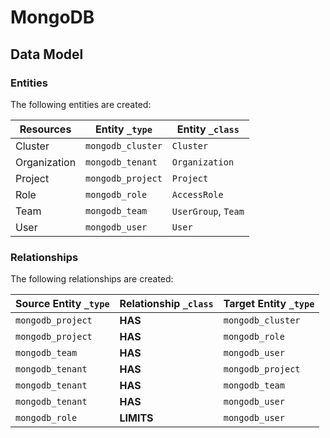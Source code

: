 # MongoDB

<!-- {J1_DOCUMENTATION_MARKER_START} -->
<!--
********************************************************************************
NOTE: ALL OF THE FOLLOWING DOCUMENTATION IS GENERATED USING THE
"j1-integration document" COMMAND. DO NOT EDIT BY HAND! PLEASE SEE THE DEVELOPER
DOCUMENTATION FOR USAGE INFORMATION:

https://github.com/JupiterOne/sdk/blob/main/docs/integrations/development.md
********************************************************************************
-->

## Data Model

### Entities

The following entities are created:

| Resources    | Entity `_type`    | Entity `_class`     |
| ------------ | ----------------- | ------------------- |
| Cluster      | `mongodb_cluster` | `Cluster`           |
| Organization | `mongodb_tenant`  | `Organization`      |
| Project      | `mongodb_project` | `Project`           |
| Role         | `mongodb_role`    | `AccessRole`        |
| Team         | `mongodb_team`    | `UserGroup`, `Team` |
| User         | `mongodb_user`    | `User`              |

### Relationships

The following relationships are created:

| Source Entity `_type` | Relationship `_class` | Target Entity `_type` |
| --------------------- | --------------------- | --------------------- |
| `mongodb_project`     | **HAS**               | `mongodb_cluster`     |
| `mongodb_project`     | **HAS**               | `mongodb_role`        |
| `mongodb_team`        | **HAS**               | `mongodb_user`        |
| `mongodb_tenant`      | **HAS**               | `mongodb_project`     |
| `mongodb_tenant`      | **HAS**               | `mongodb_team`        |
| `mongodb_tenant`      | **HAS**               | `mongodb_user`        |
| `mongodb_role`        | **LIMITS**            | `mongodb_user`        |

<!--
********************************************************************************
END OF GENERATED DOCUMENTATION AFTER BELOW MARKER
********************************************************************************
-->
<!-- {J1_DOCUMENTATION_MARKER_END} -->
